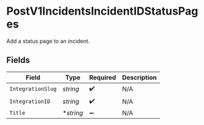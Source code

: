 # PostV1IncidentsIncidentIDStatusPages

Add a status page to an incident.


## Fields

| Field              | Type               | Required           | Description        |
| ------------------ | ------------------ | ------------------ | ------------------ |
| `IntegrationSlug`  | *string*           | :heavy_check_mark: | N/A                |
| `IntegrationID`    | *string*           | :heavy_check_mark: | N/A                |
| `Title`            | **string*          | :heavy_minus_sign: | N/A                |